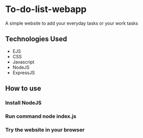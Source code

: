 # To-do-list-webapp
A simple website to add your everyday tasks or your work tasks
## Technologies Used
* EJS
* CSS
* Javascript
* NodeJS
* ExpressJS
## How to use
### Install NodeJS
### Run command node index.js
### Try the website in your browser
